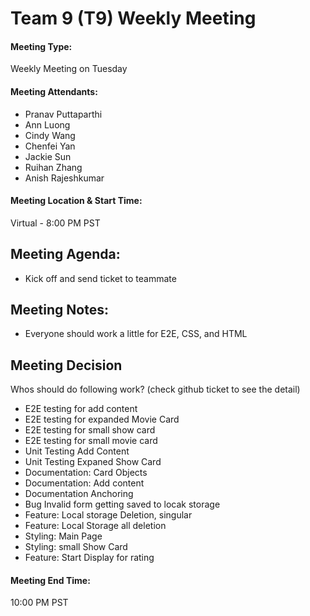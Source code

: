 # Team 9 (T9) Weekly Meeting

#### Meeting Type:
Weekly Meeting on Tuesday

#### Meeting Attendants:
* Pranav Puttaparthi
* Ann Luong
* Cindy Wang
* Chenfei Yan
* Jackie Sun 
* Ruihan Zhang
* Anish Rajeshkumar

#### Meeting Location & Start Time:
Virtual - 8:00 PM PST

## Meeting Agenda:
* Kick off and send ticket to teammate

## Meeting Notes:
-  Everyone should work a little for E2E, CSS, and HTML

## Meeting Decision
Whos should do following work? (check github ticket to see the detail)
- E2E testing for add content
- E2E testing for expanded Movie Card
- E2E testing for small show card
- E2E testing for small movie card
- Unit Testing Add Content
- Unit Testing Expaned Show Card
- Documentation: Card Objects
- Documentation: Add content
- Documentation Anchoring
- Bug Invalid form getting saved to locak storage
- Feature: Local storage Deletion, singular
- Feature: Local Storage all deletion
- Styling: Main Page
- Styling: small Show Card
- Feature: Start Display for rating

#### Meeting End Time:
10:00 PM PST
